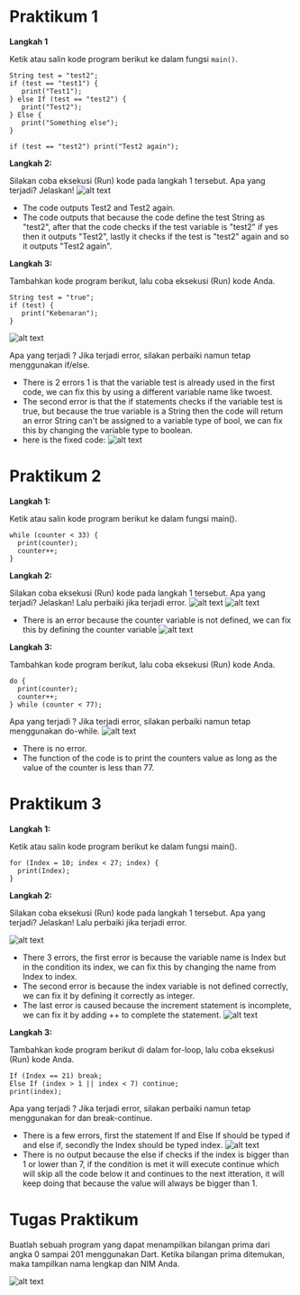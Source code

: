 # Praktikum 1

**Langkah 1**

Ketik atau salin kode program berikut ke dalam fungsi ```main()```.

``` 
String test = "test2";
if (test == "test1") {
   print("Test1");
} else If (test == "test2") {
   print("Test2");
} Else {
   print("Something else");
}

if (test == "test2") print("Test2 again");
```

**Langkah 2:**

Silakan coba eksekusi (Run) kode pada langkah 1 tersebut. Apa yang terjadi? Jelaskan!
![alt text](image.png)
* The code outputs Test2 and Test2 again. 
* The code outputs that because the code define the test String as "test2", after that the code checks if the test variable is "test2" if yes then it outputs "Test2", lastly it checks if the test is "test2" again and so it outputs "Test2 again".

**Langkah 3:**

Tambahkan kode program berikut, lalu coba eksekusi (Run) kode Anda.

```
String test = "true";
if (test) {
   print("Kebenaran");
}
```

![alt text](image-1.png)

Apa yang terjadi ? Jika terjadi error, silakan perbaiki namun tetap menggunakan if/else.
* There is 2 errors 1 is that the variable test is already used in the first code, we can fix this by using a different variable name like twoest.
* The second error is that the if statements checks if the variable test is true, but because the true variable is a String then the code will return an error String can't be assigned to a variable type of bool, we can fix this by changing the variable type to boolean.
* here is the fixed code: ![alt text](image-2.png)

# Praktikum 2

**Langkah 1:**

Ketik atau salin kode program berikut ke dalam fungsi main().

```
while (counter < 33) {
  print(counter);
  counter++;
}
```

**Langkah 2:**

Silakan coba eksekusi (Run) kode pada langkah 1 tersebut. Apa yang terjadi? Jelaskan! Lalu perbaiki jika terjadi error.
![alt text](image-3.png)
![alt text](image-4.png)
* There is an error because the counter variable is not defined, we can fix this by defining the counter variable
![alt text](image-5.png)

**Langkah 3:**

Tambahkan kode program berikut, lalu coba eksekusi (Run) kode Anda.

```
do {
  print(counter);
  counter++;
} while (counter < 77);
```

Apa yang terjadi ? Jika terjadi error, silakan perbaiki namun tetap menggunakan do-while.
![alt text](image-6.png)
* There is no error.
* The function of the code is to print the counters value as long as the value of the counter is less than 77.

# Praktikum 3
**Langkah 1:**

Ketik atau salin kode program berikut ke dalam fungsi main().

```
for (Index = 10; index < 27; index) {
  print(Index);
}
```

**Langkah 2:**

Silakan coba eksekusi (Run) kode pada langkah 1 tersebut. Apa yang terjadi? Jelaskan! Lalu perbaiki jika terjadi error.

![alt text](image-7.png)

* There 3 errors, the first error is because the variable name is Index but in the condition its index, we can fix this by changing the name from Index to index.
* The second error is because the index variable is not defined correctly, we can fix it by defining it correctly as integer.
* The last error is caused because the increment statement is incomplete, we can fix it by adding ++ to complete the statement.
![alt text](image-8.png)


**Langkah 3:**

Tambahkan kode program berikut di dalam for-loop, lalu coba eksekusi (Run) kode Anda.

```
If (Index == 21) break;
Else If (index > 1 || index < 7) continue;
print(index);
```

Apa yang terjadi ? Jika terjadi error, silakan perbaiki namun tetap menggunakan for dan break-continue.
* There is a few errors, first the statement If and Else If should be typed if and else if, secondly the Index should be typed index.
![alt text](image-9.png)
* There is no output because the else if checks if the index is bigger than 1 or lower than 7, if the condition is met it will execute continue which will skip all the code below it and continues to the next itteration, it will keep doing that because the value will always be bigger than 1.

# Tugas Praktikum

Buatlah sebuah program yang dapat menampilkan bilangan prima dari angka 0 sampai 201 menggunakan Dart. Ketika bilangan prima ditemukan, maka tampilkan nama lengkap dan NIM Anda.

![alt text](image-10.png)
